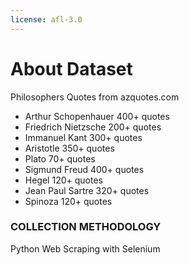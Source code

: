 ```yaml
---
license: afl-3.0
---
```


# About Dataset
Philosophers Quotes from azquotes.com 

* Arthur Schopenhauer 400+ quotes
* Friedrich Nietzsche 200+ quotes
* Immanuel Kant 300+ quotes
* Aristotle 350+ quotes
* Plato 70+ quotes
* Sigmund Freud 400+ quotes
* Hegel 120+ quotes
* Jean Paul Sartre 320+ quotes
* Spinoza 120+ quotes



### COLLECTION METHODOLOGY
 Python Web Scraping with Selenium